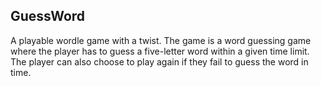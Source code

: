 ## GuessWord
A playable wordle game with a twist. The game is a word guessing game where the player has to guess a five-letter word within a given time limit. The player can also choose to play again if they fail to guess the word in time.